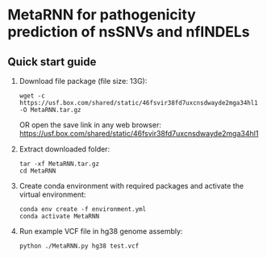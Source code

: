 # MetaRNN for pathogenicity prediction of nsSNVs and nfINDELs

## Quick start guide
1. Download file package (file size: 13G):
    ```
    wget -c https://usf.box.com/shared/static/46fsvir38fd7uxcnsdwayde2mga34hl1 -O MetaRNN.tar.gz 
    ```
    OR open the save link in any web browser: https://usf.box.com/shared/static/46fsvir38fd7uxcnsdwayde2mga34hl1
  
2. Extract downloaded folder:
    ```
    tar -xf MetaRNN.tar.gz
    cd MetaRNN
    ```
  
3. Create conda environment with required packages and activate the virtual environment:
    ```
    conda env create -f environment.yml
    conda activate MetaRNN
    ```
5. Run example VCF file in hg38 genome assembly:
    ```
    python ./MetaRNN.py hg38 test.vcf
    ```
